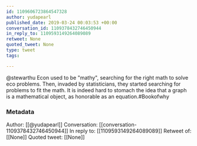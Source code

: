 ```yaml
---
id: 1109606723864547328
author: yudapearl
published_date: 2019-03-24 00:03:53 +00:00
conversation_id: 1109378432746450944
in_reply_to: 1109593149264089089
retweet: None
quoted_tweet: None
type: tweet
tags:

---
```


@stewarthu Econ used to be "mathy", searching for the right math to solve eco problems. Then, invaded by statisticians, they started searching for problems to fit the math. It is indeed hard to stomach the idea that a graph is a mathematical object, as honorable as an equation.#Bookofwhy

### Metadata

Author: [[@yudapearl]]
Conversation: [[conversation-1109378432746450944]]
In reply to: [[1109593149264089089]]
Retweet of: [[None]]
Quoted tweet: [[None]]

